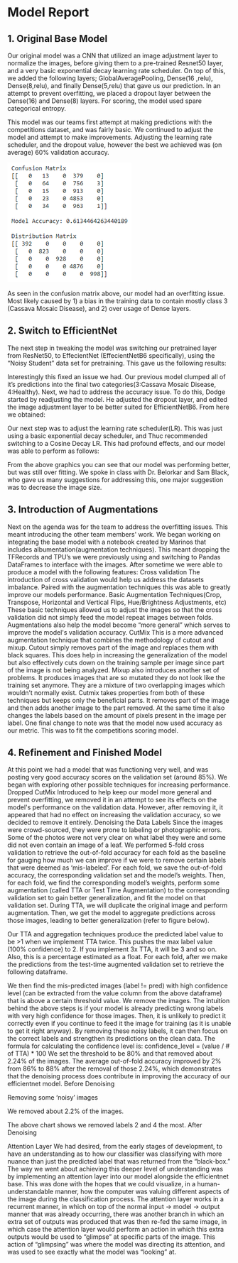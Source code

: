 # Model Report

## 1. Original Base Model
Our original model was a CNN that utilized an image adjustment layer to normalize the images, before giving them to a pre-trained Resnet50 layer, and a very basic exponential decay learning rate scheduler.  On top of this, we added the following layers; GlobalAveragePooling, Dense(16 ,relu), Dense(8,relu), and finally Dense(5,relu) that gave us our prediction. In an attempt to prevent overfitting, we placed a dropout layer between the Dense(16) and Dense(8) layers.  For scoring, the model used spare categorical entropy.

This model was our teams first attempt at making predictions with the competitions dataset, and was fairly basic.  We continued to adjust the model and attempt to make improvements.  Adjusting the learning rate scheduler, and the dropout value, however the best we achieved was (on average) 60% validation accuracy.

![alt text](</Docs/Project/Images/Model_2_Report_Images/confusion_matrix_original_model.png>)

As seen in the confusion matrix above, our model had an overfitting issue. Most likely caused by 1) a bias in the training data to contain mostly class 3 (Cassava Mosaic Disease), and 2) over usage of Dense layers.

## 2. Switch to EfficientNet
The next step in tweaking the model was switching our pretrained layer from ResNet50, to EffecientNet (EffecientNetB6 specifically), using the “Noisy Student” data set for pretraining. This gave us the following results:


Interestingly this fixed an issue we had.  Our previous model clumped all of it’s predictions into the final two categories(3:Cassava Mosaic Disease, 4:Healthy). 
Next, we had to address the accuracy issue.  To do this, Dodge started by readjusting the model.  He adjusted the dropout layer, and edited the image adjustment layer to be better suited for EfficientNetB6. From here we obtained:


Our next step was to adjust the learning rate scheduler(LR).  This was just using a basic exponential decay scheduler, and Thuc recommended switching to a Cosine Decay LR.  This had profound effects, and our model was able to perform as follows:


From the above graphics you can see that our model was performing better, but was still over fitting.  We spoke in class with Dr. Belorkar and Sam Black, who gave us many suggestions for addressing this, one major suggestion was to decrease the image size.

## 3. Introduction of Augmentations

Next on the agenda was for the team to address the overfitting issues.  This meant introducing the other team members' work. We began working on integrating the base model with a notebook created by Marinos that includes albumentation(augmentation techniques). This meant dropping the TFRecords and TPU’s we were previously using and switching to Pandas DataFrames to interface with the images.  After sometime we were able to produce a model with the following features:
Cross validation
The introduction of cross validation would help us address the datasets imbalance.  Paired with the augmentation techniques this was able to greatly improve our models performance.
Basic Augmentation Techniques(Crop, Transpose, Horizontal and Vertical Flips, Hue/Brightness Adjustments, etc)
These basic techniques allowed us to adjust the images so that the cross validation did not simply feed the model repeat images between folds.  Augmentations also help the model become “more general” which serves to improve the model's validation accuracy.
CutMix
This is a more advanced augmentation technique that combines the methodology of cutout and mixup. Cutout simply removes part of the image and replaces them with black squares. 
This does help in increasing the generalization of the model but also effectively cuts down on the training sample per image since part of the image is not being analyzed. Mixup also introduces another set of problems. It produces images that are so mutated they do not look like the training set anymore. They are a mixture of two overlapping images which wouldn’t normally exist. 
Cutmix takes properties from both of these techniques but keeps only the beneficial parts. It removes part of the image and then adds another image to the part removed. At the same time it also changes the labels based on the amount of pixels present in the image per label. 
One final change to note was that the model now used accuracy as our metric.  This was to fit the competitions scoring model.

## 4. Refinement and Finished Model

At this point we had a model that was functioning very well, and was posting very good accuracy scores on the validation set (around 85%).  We began with exploring other possible techniques for increasing performance.
Dropped CutMix
Introduced to help keep our model more general and prevent overfitting, we removed it in an attempt to see its effects on the model's performance on the validation data.  However, after removing it, it appeared that had no effect on increasing the validation accuracy, so we decided to remove it entirely.
Denoising the Data Labels
Since the images were crowd-sourced, they were prone to labeling or photographic errors. Some of the photos were not very clear on what label they were and some did not even contain an image of a leaf.
We performed 5-fold cross validation to retrieve the out-of-fold accuracy for each fold as the baseline for gauging how much we can improve if we were to remove certain labels that were deemed as ‘mis-labeled’.
For each fold, we save the out-of-fold accuracy, the corresponding validation set and the model’s weights.
Then, for each fold, we find the corresponding model’s weights, perform some augmentation (called TTA or Test Time Augmentation) to the corresponding validation set to gain better generalization, and fit the model on that validation set.
During TTA, we will duplicate the original image and perform augmentation. Then, we get the model to aggregate predictions across those images, leading to better generalization (refer to figure below).

Our TTA and aggregation techniques produce the predicted label value to be >1 when we implement TTA twice. This pushes the max label value (100% confidence) to 2. If you implement 3x TTA, it will be 3 and so on. Also, this is a percentage estimated as a float. 
For each fold, after we make the predictions from the test-time augmented validation set to retrieve the following dataframe.

We then find the mis-predicted images (label != pred) with high confidence level (can be extracted from the value column from the above dataframe) that is above a certain threshold value. We remove the images. 
The intuition behind the above steps is if your model is already predicting wrong labels with very high confidence for those images. Then, it is unlikely to predict it correctly even if you continue to feed it the image for training (as it is unable to get it right anyway). By removing these noisy labels, it can then focus on the correct labels and strengthen its predictions on the clean data.
The formula for calculating the confidence level is:  confidence_level = (value / # of TTA) * 100
We set the threshold to be 80% and that removed about 2.24% of the images.
The average out-of-fold accuracy improved by 2% from 86% to 88% after the removal of those 2.24%, which demonstrates that the denoising process does contribute in improving the accuracy of our efficientnet model. 
Before Denoising

Removing some ‘noisy’ images

We removed about 2.2% of the images.

The above chart shows we removed labels 2 and 4 the most.
After Denoising

Attention Layer
We had desired, from the early stages of development, to have an understanding as to how our classifier was classifying with more nuance than just the predicted label that was returned from the “black-box.” The way we went about achieving this deeper level of understanding was by implementing an attention layer into our model alongside the efficientnet base. This was done with the hopes that we could visualize, in a human-understandable manner, how the computer was valuing different aspects of the image during the classification process.  The attention layer works in a recurrent manner, in which on top of the normal input -> model -> output manner that was already occurring, there was another branch in which an extra set of outputs was produced that was then re-fed the same image, in which case the attention layer would perform an action in which this extra outputs would be used to “glimpse” at specific parts of the image. This action of “glimpsing” was where the model was directing its attention, and was used to see exactly what the model was “looking” at.


